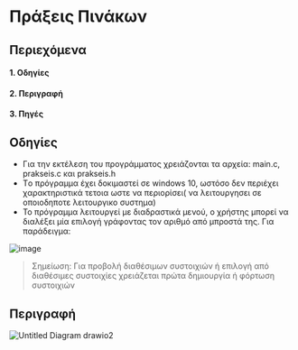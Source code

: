 # Πράξεις Πινάκων
## Περιεχόμενα
#### 1. Οδηγίες
#### 2. Περιγραφή
#### 3. Πηγές

## Οδηγίες
- Για την εκτέλεση του προγράμματος χρειάζονται τα αρχεία: main.c, prakseis.c και prakseis.h
- Τo πρόγραμμα έχει δοκιμαστεί σε windows 10, ωστόσο δεν περιέχει χαρακτηριστικά τετοια ωστε να περιορίσει( να λειτουργησει σε οποιοδηποτε λειτουργικο συστημα) 
- Το πρόγραμμα λειτουργεί με διαδραστικά μενού, ο χρήστης μπορεί να διαλέξει μία επιλογή γράφοντας τον αριθμό από μπροστά της. Για παράδειγμα:

![image](https://user-images.githubusercontent.com/97043061/150507535-1505374a-5cd1-4762-814a-806d5c2a1e81.png)

 > Σημείωση: Για προβολή διαθέσιμων συστοιχιών ή επιλογή από διαθέσιμες συστοιχίες χρειάζεται πρώτα δημιουργία ή φόρτωση συστοιχιών

## Περιγραφή
![Untitled Diagram drawio2](https://user-images.githubusercontent.com/97043061/151143734-aad07b49-89a1-4d4f-8a34-ee5503b2625b.png)
